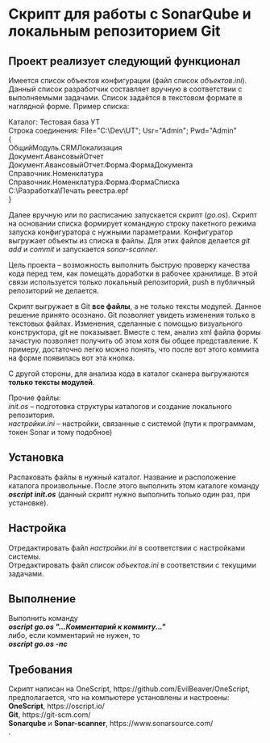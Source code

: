 <h1>Скрипт для работы с SonarQube и локальным репозиторием Git</h1>

<h2>Проект реализует следующий функционал</h2>

Имеется список объектов конфигурации (файл список <i>объектов.ini</i>). Данный список разработчик составляет вручную в соответствии с выполняемыми задачами. Список задаётся в текстовом формате в наглядной форме. Пример списка:

Каталог: Тестовая база УТ<br>
Строка соединения: File="C:\Dev\UT"; Usr="Admin"; Pwd="Admin"<br>
{<br>
ОбщийМодуль.CRMЛокализация<br>
Документ.АвансовыйОтчет<br>
Документ.АвансовыйОтчет.Форма.ФормаДокумента<br>
Справочник.Номенклатура<br>
Справочник.Номенклатура.Форма.ФормаСписка<br>
C:\Разработка\Печать реестра.epf<br>
}

Далее вручную или по расписанию запускается скрипт (<i>go.os</i>). Скрипт на основании списка формирует командную строку пакетного режима запуска конфигуратора с нужными параметрами. Конфигуратор выгружает объекты из списка в файлы. Для этих файлов делается <i>git</i> <i>add</i> и <i>commit</i> и запускается <i>sonar-scanner</i>.

Цель проекта – возможность выполнить быструю проверку качества кода перед тем, как помещать доработки в рабочее хранилище. В этой связи используется только локальный репозиторий, push в публичный репозиторий не делается.

Скрипт выгружает в Git <b>все файлы</b>, а не только тексты модулей. Данное решение принято осознано. Git позволяет увидеть изменения только в текстовых файлах. Изменения, сделанные с помощью визуального конструктора, git не показывает. Вместе с тем, анализ xml файла формы зачастую позволяет получить об этом хотя бы общее представление. К примеру, достаточно легко можно понять, что после вот этого коммита на форме появилась вот эта кнопка.

С другой стороны, для анализа кода в каталог сканера выгружаются <b>только тексты модулей</b>.

Прочие файлы:<br> 
<i>init.os</i> – подготовка структуры каталогов и создание локального репозитория.<br>
<i>настройки.ini</i> – настройки, связанные с системой (пути к программам, токен Sonar и тому подобное)

<h2>Установка</h2>
Распаковать файлы в нужный каталог. Название и расположение каталога произвольные. После этого выполнить этом каталоге команду <i><b>oscript init.os</b></i> (данный скрипт нужно выполнить только один раз, при установке).

<h2>Настройка</h2>
Отредактировать файл <i>настройки.ini</i> в соответствии с настройками системы.<br>
Отредактировать файл <i>список объектов.ini</i> в соответствии с текущими задачами.

<h2>Выполнение</h2>
Выполнить команду<br> 
<i><b>oscript go.os "...Комментарий к коммиту..."</b></i><br>
либо, если комментарий не нужен, то <br>
<i><b>oscript go.os -nc</b></i>

<h2>Требования</h2>
Скрипт написан на OneScript, https://github.com/EvilBeaver/OneScript, предполагается, что на компьютере установлены и настроены:<br>
<b>OneScript</b>, https://oscript.io/<br>
<b>Git</b>, https://git-scm.com/<br>
<b>Sonarqube</b> и <b>Sonar-scanner</b>, https://www.sonarsource.com/<br>.
